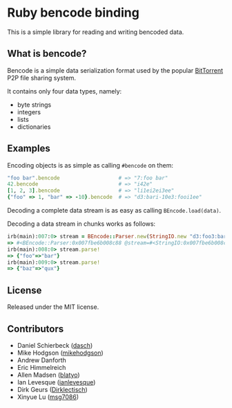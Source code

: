 Ruby bencode binding
====================

This is a simple library for reading and writing bencoded data.


What is bencode?
----------------

Bencode is a simple data serialization format used by the popular 
[BitTorrent](http://bittorrent.org/) P2P file sharing system.

It contains only four data types, namely:

- byte strings
- integers
- lists
- dictionaries


Examples
--------

Encoding objects is as simple as calling `#bencode` on them:

```ruby
"foo bar".bencode                   # => "7:foo bar"
42.bencode                          # => "i42e"
[1, 2, 3].bencode                   # => "li1ei2ei3ee"
{"foo" => 1, "bar" => -10}.bencode  # => "d3:bari-10e3:fooi1ee"
```

Decoding a complete data stream is as easy as calling `BEncode.load(data)`.

Decoding a data stream in chunks works as follows:

```ruby
irb(main):007:0> stream = BEncode::Parser.new(StringIO.new "d3:foo3:bared3:baz3:quxe")
=> #<BEncode::Parser:0x007fbe6b008c88 @stream=#<StringIO:0x007fbe6b008cd8>>
irb(main):008:0> stream.parse!
=> {"foo"=>"bar"}
irb(main):009:0> stream.parse!
=> {"baz"=>"qux"}
```

License
-------

Released under the MIT license.


Contributors
------------

- Daniel Schierbeck ([dasch](https://github.com/dasch))
- Mike Hodgson ([mikehodgson](https://github.com/mikehodgson))
- Andrew Danforth
- Eric Himmelreich
- Allen Madsen ([blatyo](https://github.com/blatyo))
- Ian Levesque ([ianlevesque](https://github.com/ianlevesque))
- Dirk Geurs ([Dirklectisch](https://github.com/Dirklectisch))
- Xinyue Lu ([msg7086](https://github.com/msg7086))
